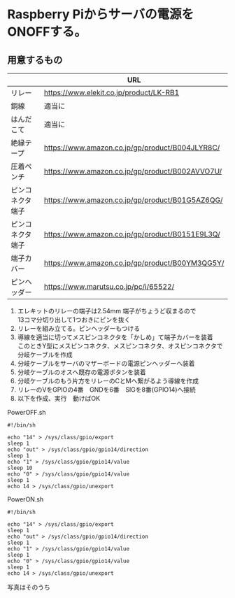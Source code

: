 Raspberry Piからサーバの電源をONOFFする。
=====
用意するもの
-----

|         | URL          |
| --------------- | --------------- |
| リレー | https://www.elekit.co.jp/product/LK-RB1 |
| 銅線 | 適当に |
| はんだこて | 適当に |
| 絶縁テープ | https://www.amazon.co.jp/gp/product/B004JLYR8C/ |
| 圧着ペンチ | https://www.amazon.co.jp/gp/product/B002AVVO7U/ |
| ピンコネクタ端子 | https://www.amazon.co.jp/gp/product/B01G5AZ6QG/ |
| ピンコネクタ端子 | https://www.amazon.co.jp/gp/product/B0151E9L3Q/ |
| 端子カバー | https://www.amazon.co.jp/gp/product/B00YM3QG5Y/ |
| ピンヘッダー | https://www.marutsu.co.jp/pc/i/65522/ |

1. エレキットのリレーの端子は2.54mm 端子がちょうど収まるので  
13コマ分切り出して1つおきにピンを抜く
1. リレーを組み立てる。ピンヘッダーもつける
1. 導線を適当に切ってメスピンコネクタを「かしめ」て端子カバーを装着  
このときY型にメスピンコネクタ、メスピンコネクタ、オスピンコネクタで分岐ケーブルを作成
1. 分岐ケーブルをサーバのマザーボードの電源ピンヘッダーへ装着
1. 分岐ケーブルのオスへ既存の電源ボタンを装着
1. 分岐ケーブルのもう片方をリレーのCとMへ繋がるよう導線を作成
1. リレーのVをGPIOの4番　GNDを6番　SIGを8番(GPIO14)へ接続
1. 以下を作成、実行　動けばOK

PowerOFF.sh
``` 
#!/bin/sh

echo "14" > /sys/class/gpio/export
sleep 1
echo "out" > /sys/class/gpio/gpio14/direction
sleep 1
echo "1" > /sys/class/gpio/gpio14/value
sleep 10
echo "0" > /sys/class/gpio/gpio14/value
sleep 1
echo 14 > /sys/class/gpio/unexport
```

PowerON.sh
```
#!/bin/sh

echo "14" > /sys/class/gpio/export
sleep 1
echo "out" > /sys/class/gpio/gpio14/direction
sleep 1
echo "1" > /sys/class/gpio/gpio14/value
sleep 1
echo "0" > /sys/class/gpio/gpio14/value
sleep 1
echo 14 > /sys/class/gpio/unexport
``` 

写真はそのうち
